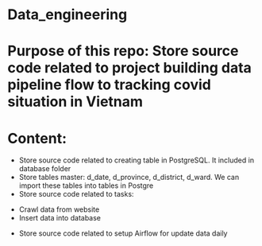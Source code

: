 # Data_engineering
# Purpose of this repo: Store source code related to project building data pipeline flow to tracking covid situation in Vietnam
# Content:
- Store source code related to creating table in PostgreSQL. It included in database folder
- Store tables master: d_date, d_province, d_district, d_ward. We can import these tables into tables in Postgre
- Store source code related to tasks:
+ Crawl data from website
+ Insert data into database
- Store source code related to setup Airflow for update data daily
